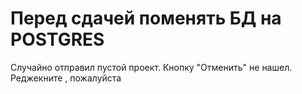 # Перед сдачей поменять БД на POSTGRES

Случайно отправил пустой проект. Кнопку "Отменить" не нашел.
Реджекните , пожалуйста